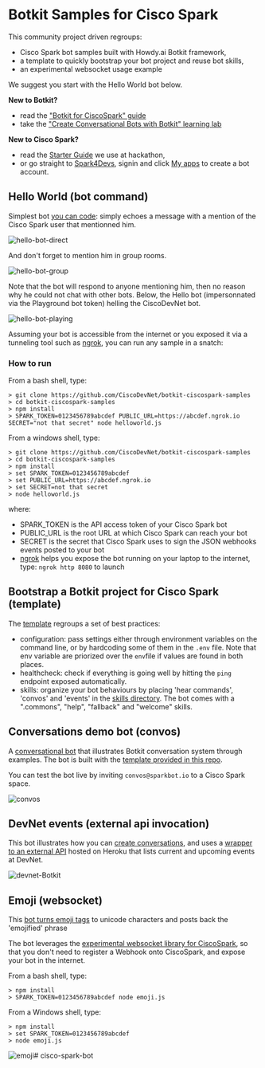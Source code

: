 # Botkit Samples for Cisco Spark

This community project driven regroups:
- Cisco Spark bot samples built with Howdy.ai Botkit framework, 
- a template to quickly bootstrap your bot project and reuse bot skills,
- an experimental websocket usage example

We suggest you start with the Hello World bot below.

**New to Botkit?**
- read the ["Botkit for CiscoSpark" guide](https://github.com/howdyai/botkit/blob/master/docs/readme-ciscospark.md)
- take the ["Create Conversational Bots with Botkit" learning lab](https://learninglabs.cisco.com/tracks/collab-cloud/spark-apps/collab-spark-botkit/step/1)

**New to Cisco Spark?**
- read the [Starter Guide](https://github.com/ObjectIsAdvantag/hackathon-resources#cisco-spark-starter-guide-chat-calls-meetings) we use at hackathon,
- or go straight to [Spark4Devs](https://developer.ciscospark.com), signin and click [My apps](https://developer.ciscospark.com/apps.html) to create a bot account.


## Hello World (bot command)

Simplest bot [you can code](helloworld.js#L62): simply echoes a message with a mention of the Cisco Spark user that mentionned him.

![hello-bot-direct](docs/img/hello-bot-direct.png)

And don't forget to mention him in group rooms.

![hello-bot-group](docs/img/hello-bot-group.png)

Note that the bot will respond to anyone mentioning him,
then no reason why he could not chat with other bots.
Below, the Hello bot (impersonnated via the Playground bot token) helling the CiscoDevNet bot.

![hello-bot-playing](docs/img/hello-bot-playing.png)

Assuming your bot is accessible from the internet or you exposed it via a tunneling tool such as [ngrok](https://ngrok.com), you can run any sample in a snatch:

### How to run 

From a bash shell, type:

```shell
> git clone https://github.com/CiscoDevNet/botkit-ciscospark-samples
> cd botkit-ciscospark-samples
> npm install
> SPARK_TOKEN=0123456789abcdef PUBLIC_URL=https://abcdef.ngrok.io SECRET="not that secret" node helloworld.js
```

From a windows shell, type:

```shell
> git clone https://github.com/CiscoDevNet/botkit-ciscospark-samples
> cd botkit-ciscospark-samples
> npm install
> set SPARK_TOKEN=0123456789abcdef
> set PUBLIC_URL=https://abcdef.ngrok.io
> set SECRET=not that secret
> node helloworld.js
```

where:

- SPARK_TOKEN is the API access token of your Cisco Spark bot
- PUBLIC_URL is the root URL at which Cisco Spark can reach your bot
- SECRET is the secret that Cisco Spark uses to sign the JSON webhooks events posted to your bot
- [ngrok](http://ngrok.com) helps you expose the bot running on your laptop to the internet, type: `ngrok http 8080` to launch


## Bootstrap a Botkit project for Cisco Spark (template)

The [template](template/) regroups a set of best practices:
- configuration: pass settings either through environment variables on the command line, or by hardcoding some of them in the `.env` file. Note that env variable are priorized over the `env`file if values are found in both places.
- healthcheck: check if everything is going well by hitting the `ping` endpoint exposed automatically. 
- skills: organize your bot behaviours by placing 'hear commands', 'convos' and 'events' in the [skills directory](template/skills/). The bot comes with a ".commons", "help", "fallback" and "welcome" skills.


## Conversations demo bot (convos)

A [conversational bot](convos/) that illustrates Botkit conversation system through examples. The bot is built with the [template provided in this repo](template/).

You can test the bot live by inviting `convos@sparkbot.io` to a Cisco Spark space.

![convos](docs/img/convos.png)


## DevNet events (external api invocation)

This bot illustrates how you can [create conversations](externalapi/bot.js#L117),
and uses a [wrapper to an external API](externalapi/events.js) hosted on Heroku that lists current and upcoming events at DevNet.

![devnet-Botkit](docs/img/devnet-botkit-convo.png)


## Emoji (websocket)

This [bot turns emoji tags](emoji.js#58) to unicode characters and posts back the 'emojified' phrase

The bot leverages the [experimental websocket library for CiscoSpark](https://github.com/marchfederico/ciscospark-websocket-events),
so that you don't need to register a Webhook onto CiscoSpark, and expose your bot in the internet.

From a bash shell, type:

```shell
> npm install
> SPARK_TOKEN=0123456789abcdef node emoji.js
```

From a Windows shell, type:

```shell
> npm install
> set SPARK_TOKEN=0123456789abcdef
> node emoji.js
```

![emoji](docs/img/emoji-websocket.png)#   c i s c o - s p a r k - b o t  
 